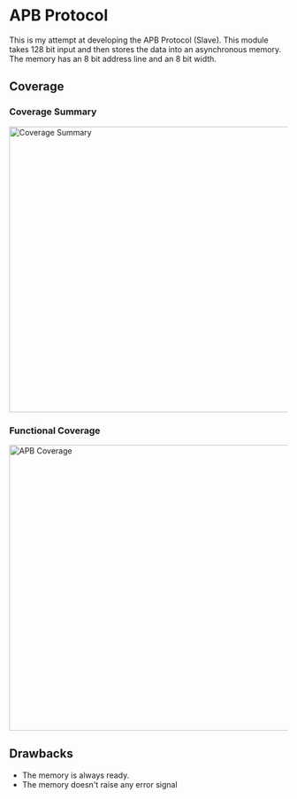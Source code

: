 
# APB Protocol

This is my attempt at developing the APB Protocol (Slave).
This module takes 128 bit input and then stores the data into an asynchronous memory. The memory has an 8 bit address line and an 8 bit width. 


## Coverage
### Coverage Summary
<img width="516" alt="Coverage Summary" src="https://user-images.githubusercontent.com/85071372/178894831-b1a86197-f033-4ab2-b33e-d1f8b6e0c4d9.png">

### Functional Coverage
<img width="516" alt="APB Coverage" src="https://user-images.githubusercontent.com/85071372/178899090-1f5008f6-6efc-4f0e-b6c4-a924b9b01d90.png">


## Drawbacks
- The memory is always ready.
- The memory doesn't raise any error signal

 

